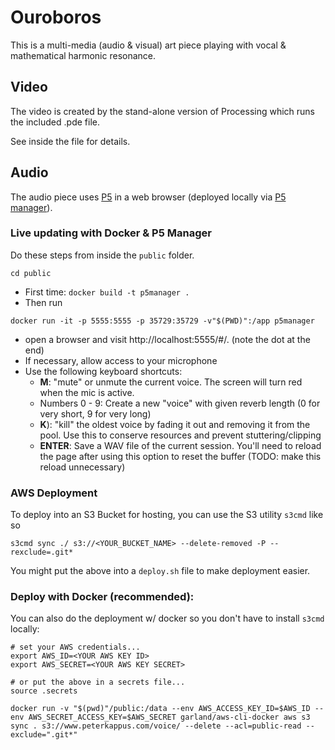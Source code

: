 # Ouroboros
This is a multi-media (audio & visual) art piece playing with vocal & mathematical harmonic resonance.

## Video
The video is created by the stand-alone version of Processing which runs the included .pde file.

See inside the file for details.

## Audio
The audio piece uses [P5](http://p5js.org/) in a web browser (deployed locally via [P5 manager](https://www.npmjs.com/package/p5-manager)). 

### Live updating with Docker & P5 Manager
Do these steps from inside the `public` folder.

```
cd public
```

- First time: `docker build -t p5manager .`
- Then run
```
docker run -it -p 5555:5555 -p 35729:35729 -v"$(PWD)":/app p5manager
```
- open a browser and visit http://localhost:5555/#/. (note the dot at the end)
- If necessary, allow access to your microphone
- Use the following keyboard shortcuts:
  - **M**: "mute" or unmute the current voice. The screen will turn red when the mic is active.
  - Numbers 0 - 9: Create a new "voice" with given reverb length (0 for very short, 9 for very long)
  - **K**): "kill" the oldest voice by fading it out and removing it from the pool. Use this to conserve resources and prevent stuttering/clipping
  - **ENTER**: Save a WAV file of the current session. You'll need to reload the page after using this option to reset the buffer (TODO: make this reload unnecessary)


### AWS Deployment
To deploy into an S3 Bucket for hosting, you can use the S3 utility `s3cmd` like so

```
s3cmd sync ./ s3://<YOUR_BUCKET_NAME> --delete-removed -P --rexclude=.git*
```

You might put the above into a `deploy.sh` file to make deployment easier.


### Deploy with Docker (recommended):
You can also do the deployment w/ docker so you don't have to install `s3cmd` locally:
```
# set your AWS credentials...
export AWS_ID=<YOUR AWS KEY ID>
export AWS_SECRET=<YOUR AWS KEY SECRET>

# or put the above in a secrets file...
source .secrets

docker run -v "$(pwd)"/public:/data --env AWS_ACCESS_KEY_ID=$AWS_ID --env AWS_SECRET_ACCESS_KEY=$AWS_SECRET garland/aws-cli-docker aws s3 sync . s3://www.peterkappus.com/voice/ --delete --acl=public-read --exclude=".git*"
```
